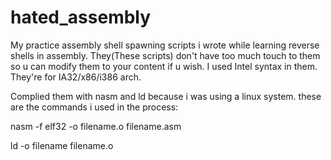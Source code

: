 # hated_assembly
My practice assembly shell spawning scripts i wrote while learning reverse shells in assembly.
They(These scripts) don't have too much touch to them so u can modify them to your content if u wish. I used Intel syntax in them. 
They're for IA32/x86/i386 arch.

Complied them with nasm and ld because i was using a linux system. these are the commands i used in the process:
  
  nasm -f elf32 -o filename.o filename.asm
  
  ld -o filename filename.o
